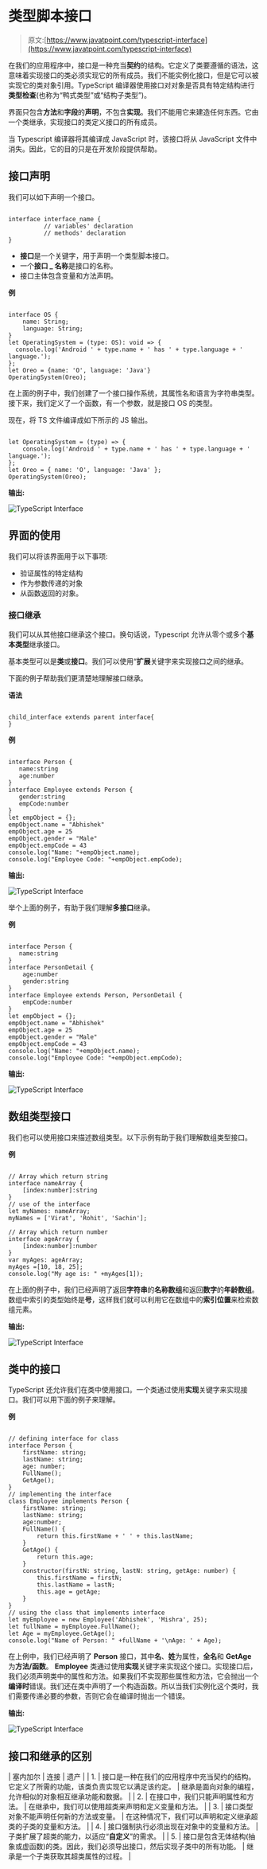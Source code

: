 # 类型脚本接口

> 原文:[https://www.javatpoint.com/typescript-interface](https://www.javatpoint.com/typescript-interface)

在我们的应用程序中，接口是一种充当**契约**的结构。它定义了类要遵循的语法，这意味着实现接口的类必须实现它的所有成员。我们不能实例化接口，但是它可以被实现它的类对象引用。TypeScript 编译器使用接口对对象是否具有特定结构进行**类型检查**(也称为“鸭式类型”或“结构子类型”)。

界面只包含**方法**和**字段**的**声明**，不包含**实现**。我们不能用它来建造任何东西。它由一个类继承，实现接口的类定义接口的所有成员。

当 Typescript 编译器将其编译成 JavaScript 时，该接口将从 JavaScript 文件中消失。因此，它的目的只是在开发阶段提供帮助。

## 接口声明

我们可以如下声明一个接口。

```

interface interface_name {
          // variables' declaration
          // methods' declaration
}

```

*   **接口**是一个关键字，用于声明一个类型脚本接口。
*   一个**接口 _ 名称**是接口的名称。
*   接口主体包含变量和方法声明。

**例**

```

interface OS {
    name: String;
    language: String;
}
let OperatingSystem = (type: OS): void => {
  console.log('Android ' + type.name + ' has ' + type.language + ' language.');
};
let Oreo = {name: 'O', language: 'Java'}
OperatingSystem(Oreo);

```

在上面的例子中，我们创建了一个接口操作系统，其属性名和语言为字符串类型。接下来，我们定义了一个函数，有一个参数，就是接口 OS 的类型。

现在，将 TS 文件编译成如下所示的 JS 输出。

```

let OperatingSystem = (type) => {
    console.log('Android ' + type.name + ' has ' + type.language + ' language.');
};
let Oreo = { name: 'O', language: 'Java' };
OperatingSystem(Oreo);

```

**输出:**

![TypeScript Interface](../Images/cb5741faa9fa4b7c9aad641b9e89ddad.png)

## 界面的使用

我们可以将该界面用于以下事项:

*   验证属性的特定结构
*   作为参数传递的对象
*   从函数返回的对象。

### 接口继承

我们可以从其他接口继承这个接口。换句话说，Typescript 允许从零个或多个**基本类型**继承接口。

基本类型可以是**类**或**接口**。我们可以使用“**扩展**关键字来实现接口之间的继承。

下面的例子帮助我们更清楚地理解接口继承。

**语法**

```

child_interface extends parent interface{
}

```

**例**

```

interface Person { 
   name:string
   age:number
}
interface Employee extends Person { 
   gender:string
   empCode:number
}
let empObject = {}; 
empObject.name = "Abhishek"
empObject.age = 25 
empObject.gender = "Male"
empObject.empCode = 43
console.log("Name: "+empObject.name);
console.log("Employee Code: "+empObject.empCode); 
```

**输出:**

![TypeScript Interface](../Images/60dc7bdab206fe3659b12723ad186817.png)

举个上面的例子，有助于我们理解**多接口**继承。

**例**

```

interface Person { 
   name:string  
}
interface PersonDetail { 
    age:number
    gender:string
}
interface Employee extends Person, PersonDetail { 
    empCode:number
}
let empObject = {}; 
empObject.name = "Abhishek"
empObject.age = 25 
empObject.gender = "Male"
empObject.empCode = 43
console.log("Name: "+empObject.name);
console.log("Employee Code: "+empObject.empCode); 
```

**输出:**

![TypeScript Interface](../Images/f2d6677a0e7635c08338e47f3dfd707e.png)

## 数组类型接口

我们也可以使用接口来描述数组类型。以下示例有助于我们理解数组类型接口。

**例**

```

// Array which return string
interface nameArray {
    [index:number]:string
}
// use of the interface
let myNames: nameArray;
myNames = ['Virat', 'Rohit', 'Sachin'];

// Array which return number
interface ageArray {
    [index:number]:number
}
var myAges: ageArray;
myAges =[10, 18, 25];
console.log("My age is: " +myAges[1]);

```

在上面的例子中，我们已经声明了返回**字符串**的**名称数组**和返回**数字**的**年龄数组**。数组中索引的类型始终是**号**，这样我们就可以利用它在数组中的**索引位置**来检索数组元素。

**输出:**

![TypeScript Interface](../Images/18ac250e0647c6509e257b024d17c62b.png)

## 类中的接口

TypeScript 还允许我们在类中使用接口。一个类通过使用**实现**关键字来实现接口。我们可以用下面的例子来理解。

**例**

```

// defining interface for class
interface Person {
    firstName: string;
    lastName: string;
    age: number;
    FullName();
    GetAge();
}
// implementing the interface
class Employee implements Person {
    firstName: string;
    lastName: string;
    age:number;
    FullName() {
        return this.firstName + ' ' + this.lastName;
    }
    GetAge() {
        return this.age;
    }
    constructor(firstN: string, lastN: string, getAge: number) {
        this.firstName = firstN;
        this.lastName = lastN;
        this.age = getAge;
    }
}
// using the class that implements interface
let myEmployee = new Employee('Abhishek', 'Mishra', 25);
let fullName = myEmployee.FullName();
let Age = myEmployee.GetAge();
console.log("Name of Person: " +fullName + '\nAge: ' + Age);

```

在上例中，我们已经声明了 **Person** 接口，其中**名**、**姓**为属性，**全名**和 **GetAge** 为**方法/函数**。 **Employee** 类通过使用**实现**关键字来实现这个接口。实现接口后，我们必须声明类中的属性和方法。如果我们不实现那些属性和方法，它会抛出一个**编译时**错误。我们还在类中声明了一个构造函数。所以当我们实例化这个类时，我们需要传递必要的参数，否则它会在编译时抛出一个错误。

**输出:**

![TypeScript Interface](../Images/fe727f505459285c99da24cb4b794554.png)

## 接口和继承的区别

| 塞内加尔 | 连接 | 遗产 |
| 1. | 接口是一种在我们的应用程序中充当契约的结构。它定义了所需的功能，该类负责实现它以满足该约定。 | 继承是面向对象的编程，允许相似的对象相互继承功能和数据。 |
| 2. | 在接口中，我们只能声明属性和方法。 | 在继承中，我们可以使用超类来声明和定义变量和方法。 |
| 3. | 接口类型对象不能声明任何新的方法或变量。 | 在这种情况下，我们可以声明和定义继承超类的子类的变量和方法。 |
| 4. | 接口强制执行必须出现在对象中的变量和方法。 | 子类扩展了超类的能力，以适应“**自定义**”的需求。 |
| 5. | 接口是包含无体结构(抽象或虚函数)的类。因此，我们必须导出接口，然后实现子类中的所有功能。 | 继承是一个子类获取其超类属性的过程。 |